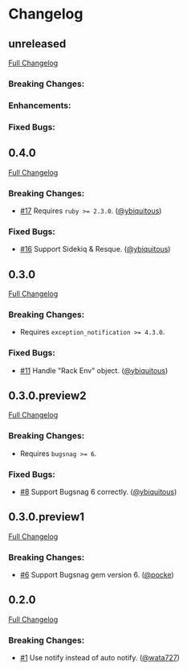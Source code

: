 # Changelog


## unreleased

[Full Changelog](https://github.com/pocke/exception_notification-bugsnag/compare/v0.4.0...master)

### Breaking Changes:

### Enhancements:

### Fixed Bugs:


## 0.4.0

[Full Changelog](https://github.com/pocke/exception_notification-bugsnag/compare/v0.3.0...v0.4.0)

### Breaking Changes:

- [#17](https://github.com/pocke/exception_notification-bugsnag/pull/17) Requires `ruby >= 2.3.0`. ([@ybiquitous](https://github.com/ybiquitous))

### Fixed Bugs:

- [#16](https://github.com/pocke/exception_notification-bugsnag/pull/16) Support Sidekiq & Resque. ([@ybiquitous](https://github.com/ybiquitous))


## 0.3.0

[Full Changelog](https://github.com/pocke/exception_notification-bugsnag/compare/v0.3.0.preview2...v0.3.0)

### Breaking Changes:

- Requires `exception_notification >= 4.3.0`.

### Fixed Bugs:

- [#11](https://github.com/pocke/exception_notification-bugsnag/pull/11) Handle "Rack Env" object. ([@ybiquitous](https://github.com/ybiquitous))


## 0.3.0.preview2

[Full Changelog](https://github.com/pocke/exception_notification-bugsnag/compare/v0.3.0.preview1...v0.3.0.preview2)

### Breaking Changes:

- Requires `bugsnag >= 6`.

### Fixed Bugs:

- [#8](https://github.com/pocke/exception_notification-bugsnag/pull/8) Support Bugsnag 6 correctly. ([@ybiquitous](https://github.com/ybiquitous))


## 0.3.0.preview1

[Full Changelog](https://github.com/pocke/exception_notification-bugsnag/compare/v0.2.0...v0.3.0.preview1)

### Breaking Changes:

- [#6](https://github.com/pocke/exception_notification-bugsnag/pull/6) Support Bugsnag gem version 6. ([@pocke](https://github.com/pocke))


## 0.2.0

[Full Changelog](https://github.com/pocke/exception_notification-bugsnag/compare/v0.1.0...v0.2.0)

### Breaking Changes:

- [#1](https://github.com/pocke/exception_notification-bugsnag/pull/1) Use notify instead of auto notify. ([@wata727](https://github.com/wata727))
